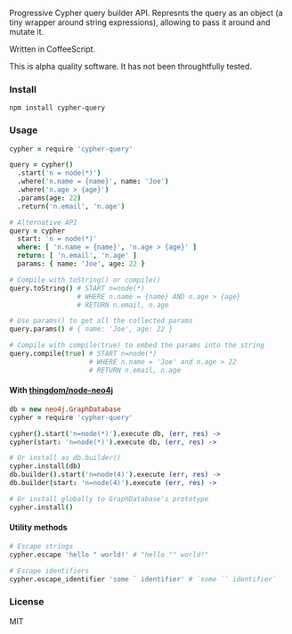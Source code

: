 Progressive Cypher query builder API. Represnts the query as an object
(a tiny wrapper around string expressions), allowing to pass it around
and mutate it.

Written in CoffeeScript.

This is alpha quality software. It has not been throughtfully tested.

### Install
`npm install cypher-query`

### Usage
```coffee
cypher = require 'cypher-query'

query = cypher()
  .start('n = node(*)')
  .where('n.name = {name}', name: 'Joe')
  .where('n.age > {age}')
  .params(age: 22)
  .return('n.email', 'n.age')

# Alternative API
query = cypher
  start: 'n = node(*)'
  where: [ 'n.name = {name}', 'n.age > {age}' ]
  return: [ 'n.email', 'n.age' ]
  params: { name: 'Joe', age: 22 }

# Compile with toString() or compile()
query.toString() # START n=node(*)
                 # WHERE n.name = {name} AND n.age > {age}
                 # RETURN n.email, n.age

# Use params() to get all the collected params
query.params() # { name: 'Joe', age: 22 }

# Compile with compile(true) to embed the params into the string
query.compile(true) # START n=node(*)
                    # WHERE n.name = 'Joe' and n.age > 22
                    # RETURN n.email, n.age
```
#### With [thingdom/node-neo4j](https://github.com/thingdom/node-neo4j)
```coffee
db = new neo4j.GraphDatabase
cypher = require 'cypher-query'

cypher().start('n=node(*)').execute db, (err, res) ->
cypher(start: 'n=node(*)').execute db, (err, res) ->

# Or install as db.builder()
cypher.install(db)
db.builder().start('n=node(4)').execute (err, res) ->
db.builder(start: 'n=node(4)').execute (err, res) ->

# Or install globally to GraphDatabase's prototype
cypher.install()
```

#### Utility methods
```coffee
# Escape strings
cypher.escape 'hello " world!' # "hello "" world!"

# Escape identifiers
cypher.escape_identifier 'some ` identifier' # `some `` identifier`
```

### License
MIT
